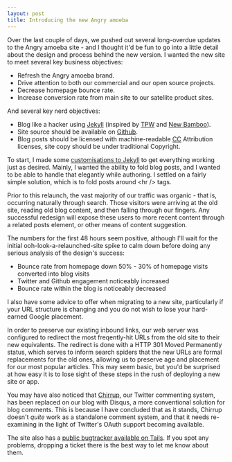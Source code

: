 ```yaml
---
layout: post
title: Introducing the new Angry amoeba
---
```


Over the last couple of days, we pushed out several long-overdue updates to the Angry amoeba site - and I thought it'd be fun to go into a little detail about the design and process behind the new version. I wanted the new site to meet several key business objectives:

* Refresh the Angry amoeba brand.
* Drive attention to both our commercial and our open source projects.
* Decrease homepage bounce rate.
* Increase conversion rate from main site to our satellite product sites.

And several key nerd objectives:

* Blog like a hacker using [Jekyll](http://github.com/mojombo/jekyll) (inspired by [TPW](http://tom.preston-werner.com/2008/11/17/blogging-like-a-hacker.html) and [New Bamboo](http://blog.new-bamboo.co.uk/2009/2/20/migrating-from-mephisto-to-jekyll)).
* Site source should be available on [Github](http://github.com/danski/angryamoeba.co.uk/).
* Blog posts should be licensed with machine-readable [CC](http://creativecommons.org) Attribution licenses, site copy should be under traditional Copyright.

To start, I made some [customisations to Jekyll](http://github.com/danski/jekyll) to get everything working just as desired. Mainly, I wanted the ability to fold blog posts, and I wanted to be able to handle that elegantly while authoring. I settled on a fairly simple solution, which is to fold posts around &lt;hr /&gt; tags.

Prior to this relaunch, the vast majority of our traffic was organic - that is, occurring naturally through search. Those visitors were arriving at the old site, reading old blog content, and then falling through our fingers. Any successful redesign will expose these users to more recent content through a related posts element, or other means of content suggestion.

The numbers for the first 48 hours seem positive, although I'll wait for the initial ooh-look-a-relaunched-site spike to calm down before doing any serious analysis of the design's success:

* Bounce rate from homepage down 50% - 30% of homepage visits converted into blog visits
* Twitter and Github engagement noticeably increased
* Bounce rate within the blog is noticeably decreased

I also have some advice to offer when migrating to a new site, particularly if your URL structure is changing and you do not wish to lose your hard-earned Google placement.

In order to preserve our existing inbound links, our web server was configured to redirect the most freqently-hit URLs from the old site to their new equivalents. The redirect is done with a HTTP 301 Moved Permanently status, which serves to inform search spiders that the new URLs are formal replacements for the old ones, allowing us to preserve age and placement for our most popular articles. This may seem basic, but you'd be surprised at how easy it is to lose sight of these steps in the rush of deploying a new site or app.

You may have also noticed that [Chirrup](http://chirrup.angryamoeba.co.uk), our Twitter commenting system, has been replaced on our blog with Disqus, a more conventional solution for blog comments. This is because I have concluded that as it stands, Chirrup doesn't *quite* work as a standalone comment system, and that it needs re-examining in the light of Twitter's OAuth support becoming available.

The site also has a [public bugtracker available on Tails](http://www.bugtails.com/projects/13/). If you spot any problems, dropping a ticket there is the best way to let me know about them.